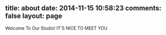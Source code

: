 title: about
date: 2014-11-15 10:58:23
comments: false
layout: page
---

Welcome To Our Studio!
IT'S NICE TO MEET YOU
